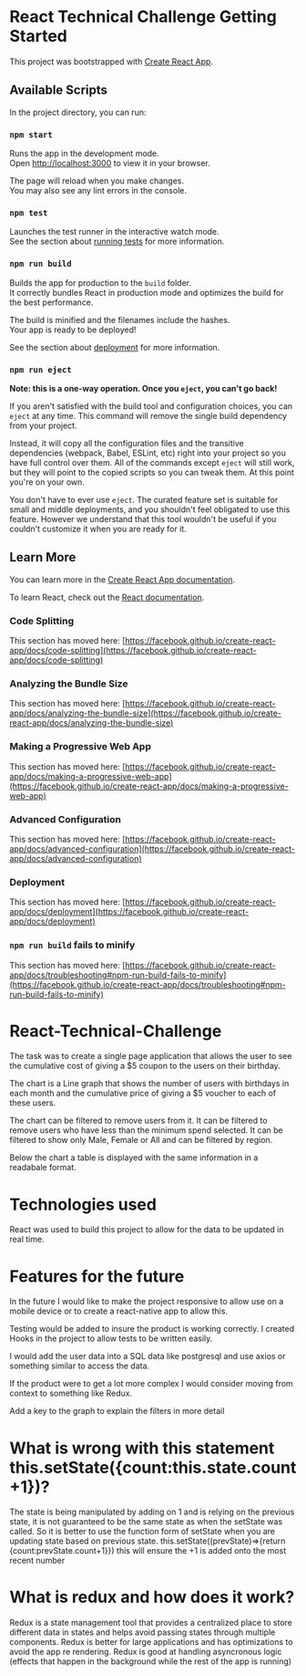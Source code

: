 # React Technical Challenge Getting Started

This project was bootstrapped with [Create React App](https://github.com/facebook/create-react-app).

## Available Scripts

In the project directory, you can run:

### `npm start`

Runs the app in the development mode.\
Open [http://localhost:3000](http://localhost:3000) to view it in your browser.

The page will reload when you make changes.\
You may also see any lint errors in the console.

### `npm test`

Launches the test runner in the interactive watch mode.\
See the section about [running tests](https://facebook.github.io/create-react-app/docs/running-tests) for more information.

### `npm run build`

Builds the app for production to the `build` folder.\
It correctly bundles React in production mode and optimizes the build for the best performance.

The build is minified and the filenames include the hashes.\
Your app is ready to be deployed!

See the section about [deployment](https://facebook.github.io/create-react-app/docs/deployment) for more information.

### `npm run eject`

**Note: this is a one-way operation. Once you `eject`, you can't go back!**

If you aren't satisfied with the build tool and configuration choices, you can `eject` at any time. This command will remove the single build dependency from your project.

Instead, it will copy all the configuration files and the transitive dependencies (webpack, Babel, ESLint, etc) right into your project so you have full control over them. All of the commands except `eject` will still work, but they will point to the copied scripts so you can tweak them. At this point you're on your own.

You don't have to ever use `eject`. The curated feature set is suitable for small and middle deployments, and you shouldn't feel obligated to use this feature. However we understand that this tool wouldn't be useful if you couldn't customize it when you are ready for it.

## Learn More

You can learn more in the [Create React App documentation](https://facebook.github.io/create-react-app/docs/getting-started).

To learn React, check out the [React documentation](https://reactjs.org/).

### Code Splitting

This section has moved here: [https://facebook.github.io/create-react-app/docs/code-splitting](https://facebook.github.io/create-react-app/docs/code-splitting)

### Analyzing the Bundle Size

This section has moved here: [https://facebook.github.io/create-react-app/docs/analyzing-the-bundle-size](https://facebook.github.io/create-react-app/docs/analyzing-the-bundle-size)

### Making a Progressive Web App

This section has moved here: [https://facebook.github.io/create-react-app/docs/making-a-progressive-web-app](https://facebook.github.io/create-react-app/docs/making-a-progressive-web-app)

### Advanced Configuration

This section has moved here: [https://facebook.github.io/create-react-app/docs/advanced-configuration](https://facebook.github.io/create-react-app/docs/advanced-configuration)

### Deployment

This section has moved here: [https://facebook.github.io/create-react-app/docs/deployment](https://facebook.github.io/create-react-app/docs/deployment)

### `npm run build` fails to minify

This section has moved here: [https://facebook.github.io/create-react-app/docs/troubleshooting#npm-run-build-fails-to-minify](https://facebook.github.io/create-react-app/docs/troubleshooting#npm-run-build-fails-to-minify)

# React-Technical-Challenge

The task was to create a single page application that allows the user to see the cumulative cost of giving a $5 coupon to the users on their birthday.

The chart is a Line graph that shows the number of users with birthdays in each month and the cumulative price of giving a $5 voucher to each of these users.

The chart can be filtered to remove users from it. It can be filtered to remove users who have less than the minimum spend selected. It can be filtered to show only Male, Female or All and can be filtered by region.

Below the chart a table is displayed with the same information in a readabale format.

# Technologies used

React was used to build this project to allow for the data to be updated in real time.

# Features for the future

In the future I would like to make the project responsive to allow use on a mobile device or to create a react-native app to allow this.

Testing would be added to insure the product is working correctly. I created Hooks in the project to allow tests to be written easily.

I would add the user data into a SQL data like postgresql and use axios or something similar to access the data.

If the product were to get a lot more complex I would consider moving from context to something like Redux.

Add a key to the graph to explain the filters in more detail 

# What is wrong with this statement this.setState({count:this.state.count+1})?

The state is being manipulated by adding on 1 and is relying on the previous state, it is not guaranteed to be the same state as when the setState was called. So it is better to use the function form of setState when you are updating state based on previous state. this.setState((prevState)=>{return {count:prevState.count+1}}) this will ensure the +1 is added onto the most recent number

# What is redux and how does it work?

Redux is a state management tool that provides a centralized place to store different data in states and helps avoid passing states through multiple components. Redux is better for large applications and has optimizations to avoid the app re rendering. Redux is good at handling asyncronous logic (effects that happen in the background while the rest of the app is running)
